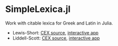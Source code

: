 # SimpleLexica.jl

Work with citable lexica for Greek and Latin in Julia.



- Lewis-Short: [CEX source](https://github.com/Eumaeus/cex_lewis_and_short), [interactive app](http://folio2.furman.edu/lewis-short/index.html)
- Liddell-Scott: [CEX source](https://github.com/Eumaeus/cite_lsj_cex), [interactive app](http://folio2.furman.edu/lsj/)
